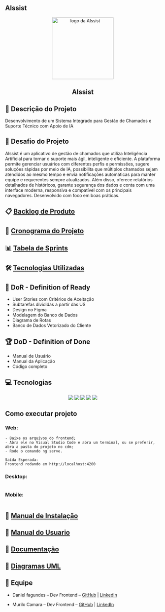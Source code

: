 ## AIssist
<p align="center">
    <img src="Frontend/AIssist/src/assets/logo.png" alt="logo da AIssist" width="200">
    <h2 align="center"> AIssist</h2>
</p>

## 📌 Descrição do Projeto
Desenvolvimento de um Sistema Integrado para Gestão de Chamados e Suporte Técnico com Apoio de IA


## 🏅 Desafio do Projeto
AIssist é um aplicativo de gestão de chamados que utiliza Inteligência Artificial para tornar o suporte mais ágil, inteligente e eficiente. A plataforma permite gerenciar usuários com diferentes perfis e permissões, sugere soluções rápidas por meio de IA, possibilita que múltiplos chamados sejam atendidos ao mesmo tempo e envia notificações automáticas para manter equipe e requerentes sempre atualizados. Além disso, oferece relatórios detalhados de históricos, garante segurança dos dados e conta com uma interface moderna, responsiva e compatível com os principais navegadores. Desenvolvido com foco em boas práticas.


## 📋 [Backlog de Produto](Backlog)



## 📅 [Cronograma do Projeto](https://github.com/DANFAGUNDES0/PimWeb/blob/main/Cronograma%20do%20Projeto) 


## 📊 [Tabela de Sprints](https://github.com/DANFAGUNDES0/PimWeb/blob/main/Tabela%20das%20Sprints)



## 🛠 [Tecnologias Utilizadas](https://github.com/DANFAGUNDES0/PimWeb/blob/main/Tecnologias%20usadas)


## 🏃‍ DoR - Definition of Ready
* User Stories com Critérios de Aceitação
* Subtarefas divididas a partir das US
* Design no Figma
* Modelagem do Banco de Dados
* Diagrama de Rotas
* Banco de Dados Vetorizado do Cliente
## 🏆 DoD - Definition of Done
* Manual de Usuário
* Manual da Aplicação
* Código completo



## 💻 Tecnologias <a id="tecnologias"></a>

<h4 align="center">
 <a href="https://www.typescriptlang.org/"><img src="https://img.shields.io/badge/TypeScript-3178C6?style=for-the-badge&logo=typescript&logoColor=white"></a>
 <a href="https://www.angular.dev/"><img src="https://img.shields.io/badge/angular-%23DD0031.svg?style=for-the-badge&logo=angular&logoColor=white"/></a>
 <a href="https://www.dotnet.microsoft.com/pt-br/languages/csharp/"><img src="https://img.shields.io/badge/c%23-%23239120.svg?style=for-the-badge&logo=csharp&logoColor=white"/></a> 
 <a href="https://github.com/"><img src="https://img.shields.io/badge/github-%23121011.svg?style=for-the-badge&logo=github&logoColor=white"/></a>
 <a href="https://www.figma.com/"><img src="https://img.shields.io/badge/Figma-F24E1E?style=for-the-badge&logo=figma&logoColor=white"/></a>
</h4>


## Como executar projeto

### Web:
```
- Baixe os arquivos do frontend;
- Abra ele no Visual Studio Code e abra um terminal, ou se preferir, abra a pasta do projeto no cdm;
- Rode o comando ng serve.

Saída Esperada:
Frontend rodando em http://localhost:4200
```

### Desktop:
```

```

### Mobile:
```

```

##  📖 [Manual de Instalação](./docs/Manual%20de%20Instalação.md)

##  📄  [Manual do Usuario](https://unipead-my.sharepoint.com/:w:/g/personal/daniel_filho61_aluno_unip_br/EeOTMdP0rnpOjn8n3VssFygBS6kaeWJOqZoovDanRrRUyw?e=94Q8bQ)

##  📁 [Documentação](https://unipead-my.sharepoint.com/:w:/g/personal/joao_vieira75_aluno_unip_br/EXikynN4GyZIkhTWs8CUuK8BK8ApoRWmykvJNajCrVFXSQ?e=dSb7XO)    

##  🧾 [Diagramas UML](./docs/CasoDeUsoPIM.asta)


## 👥 Equipe
- Daniel fagundes – Dev Frontend  – [GitHub](https://github.com/DANFAGUNDES0) | [LinkedIn](https://www.linkedin.com/in/daniel-fagundes-916ba4246?utm_source=share&utm_campaign=share_via&utm_content=profile&utm_medium=ios_app)

- Murilo Camara – Dev Frontend – [GitHub](https://github.com/MuriloCSilva) | [LinkedIn](https://www.linkedin.com/in/murilocamara?utm_source=share&utm_campaign=share_via&utm_content=profile&utm_medium=ios_app)



